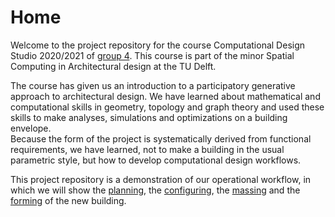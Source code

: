# Home

Welcome to the project repository for the course Computational Design Studio 2020/2021 of [group 4](/about/). This course is part of the minor Spatial Computing in Architectural design at the TU Delft. 

The course has given us an introduction to a participatory generative approach to architectural design. We have learned about mathematical and computational skills in geometry, topology and graph theory and used these skills to make analyses, simulations and optimizations on a building envelope.  
Because the form of the project is systematically derived from functional requirements, we have learned, not to make a building in the usual parametric style, but how to develop computational design workflows.

This project repository is a demonstration of our operational workflow, in which we will show the [planning](/A1_Planning/Process/), the [configuring](/A2_Configuring/Process/), the [massing](/A3_Massing/Process/Sun%20analysis/Sun%20analysis/) and the [forming](/A3_Massing/Process/Sun%20analysis/Sun%20analysis/) of the new building. 


